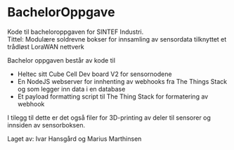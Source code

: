# BachelorOppgave
Kode til bacheloroppgaven for SINTEF Industri.  
Tittel: Modulære soldrevne bokser for innsamling av sensordata
tilknyttet et trådløst LoraWAN nettverk

Bachelor oppgaven består av kode til 
- Heltec sitt Cube Cell Dev board V2 for sensornodene
- En NodeJS webserver for innhenting av webhooks fra The Things Stack og som legger inn data i en database
- Et payload formatting script til The Thing Stack for formatering av webhook

I tilegg til dette er det også filer for 3D-printing av deler til sensorer og innsiden av sensorboksen. 

Laget av: Ivar Hansgård og Marius Marthinsen
